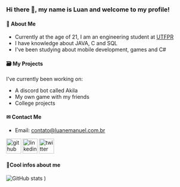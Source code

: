 ### Hi there 👋, my name is Luan and welcome to my profile!

#### 👀 About Me 

- Currently at the age of 21, I am an engineering student at <a href="http://www.utfpr.edu.br/" target="_blank">UTFPR</a>
- I have knowledge about JAVA, C and SQL 
- I've been studying about mobile development, games and C#

#### 🗃 My Projects 

I've currently been working on:
- A discord bot called Akila
- My own game with my friends 
- College projects

#### ✉ Contact Me 

- Email: <a href=mailto:contato@luanemanuel.com.br>contato@luanemanuel.com.br</a>

[<img src='https://cdn.jsdelivr.net/npm/simple-icons@3.0.1/icons/github.svg' alt='github' height='40'>](https://github.com/luanemanuel)  [<img src='https://cdn.jsdelivr.net/npm/simple-icons@3.0.1/icons/linkedin.svg' alt='linkedin' height='40'>](https://www.linkedin.com/in/luan-emanuel-14ab19215/)  [<img src='https://cdn.jsdelivr.net/npm/simple-icons@3.0.1/icons/twitter.svg' alt='twitter' height='40'>](https://twitter.com/themikedark)

#### 📝Cool infos about me 

![GitHub stats](https://github-readme-stats.vercel.app/api?username=mikedark&show_icons=true&count_private=true&show_icons=true&theme=tokyonight&hide=issues,prs)
)  

